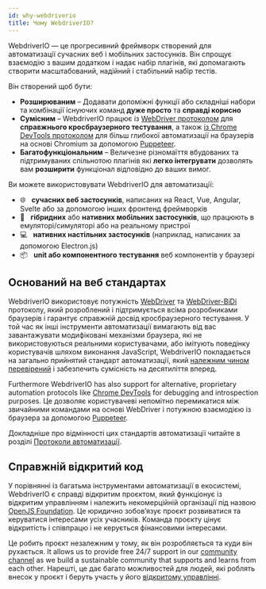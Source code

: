 ```yaml
---
id: why-webdriverio
title: Чому WebdriverIO?
---
```


WebdriverIO — це прогресивний фреймворк створений для автоматизації сучасних веб і мобільних застосунків. Він спрощує взаємодію з вашим додатком і надає набір плагінів, які допомагають створити масштабований, надійний і стабільний набір тестів.

Він створений щоб бути:

- __Розширюваним__ – Додавати допоміжні функції або складніші набори та комбінації існуючих команд __дуже просто__ та __справді корисно__
- __Сумісним__ – WebdriverIO працює із [WebDriver протоколом](https://w3c.github.io/webdriver/) для __справжнього кросбраузерного тестування__, а також [із Chrome DevTools протоколом](https://chromedevtools.github.io/devtools-protocol/) для більш глибокої автоматизації на браузерів на основі Chromium за допомогою [Puppeteer](https://pptr.dev/).
- __Багатофункціональним__ – Величезне різномаїття вбудованих та підтримуваних спільнотою плагінів які __легко інтегрувати__ дозволять вам __розширити__ функціонал відповідно до ваших вимог.

Ви можете використовувати WebdriverIO для автоматизації:

- 🌐 <span>&nbsp;</span> __сучасних веб застосунків__, написаних на React, Vue, Angular, Svelte або за допомогою інших фронтенд фреймворків
- 📱 <span>&nbsp;</span> __гібридних__ або __нативних мобільних застосунків__, що працюють в емуляторі/симуляторі або на реальному пристрої
- 💻 <span>&nbsp;</span> __нативних настільних застосунків__ (наприклад, написаних за допомогою Electron.js)
- 📦 <span>&nbsp;</span> __unit або компонентного тестування__ веб компонентів у браузері

## Оснований на веб стандартах

WebdriverIO використовує потужність [WebDriver](https://w3c.github.io/webdriver/) та [WebDriver-BiDi](https://github.com/w3c/webdriver-bidi) протоколу, який розроблений і підтримується всіма розробниками браузерів і гарантує справжній досвід кросбраузерного тестування. У той час як інші інструменти автоматизації вимагають від вас завантажувати модифіковані механізми браузера, які не використовуються реальними користувачами, або імітують поведінку користувачів шляхом виконання JavaScript, WebdriverIO покладається на загально прийнятий стандарт автоматизації, який [належним чином перевірений](https://wpt.fyi/results/webdriver/tests?label=experimental&label=master&aligned) і забезпечить сумісність на десятиліття вперед.

Furthermore WebdriverIO has also support for alternative, proprietary automation protocols like [Chrome DevTools](https://chromedevtools.github.io/devtools-protocol/) for debugging and introspection purposes. Це дозволяє користувачеві непомітно перемикатися між звичайними командами на основі WebDriver і потужною взаємодією із браузера за допомогою [Puppeteer](https://pptr.dev/).

Докладніше про відмінності цих стандартів автоматизації читайте в розділі [Протоколи автоматизації](automationProtocols).

## Справжній відкритий код

У порівнянні із багатьма інструментами автоматизації в екосистемі, WebdriverIO є справді відкритим проєктом, який функціонує із відкритим управлінням і належить некомерційній організації під назвою [OpenJS Foundation](https://openjsf.org/). Це юридично зобов’язує проєкт розвиватися та керуватися інтересами усіх учасників. Команда проєкту цінує відкритість і співпрацю і не керується фінансовими інтересами.

Це робить проєкт незалежним у тому, як він розробляється та куди він рухається. It allows us to provide free 24/7 support in our [community channel](https://discord.webdriver.io) as we build a sustainable community that supports and learns from each other. Нарешті, це дає багато можливостей для людей, які роблять внесок у проєкт і беруть участь у його [відкритому управлінні](https://github.com/webdriverio/webdriverio/blob/main/GOVERNANCE.md).
